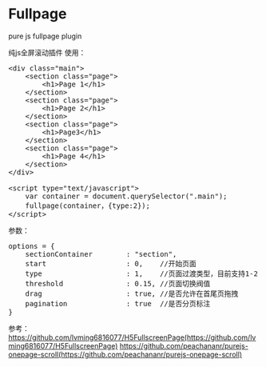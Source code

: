 # Fullpage
pure js fullpage plugin

纯js全屏滚动插件
使用：
<pre>
&lt;div class="main"&gt;
    &lt;section class="page"&gt;
        &lt;h1&gt;Page 1&lt;/h1&gt;
    &lt;/section&gt;
    &lt;section class="page"&gt;
        &lt;h1&gt;Page 2&lt;/h1&gt;
    &lt;/section&gt;
    &lt;section class="page"&gt;
        &lt;h1&gt;Page3&lt;/h1&gt;
    &lt;/section&gt;
    &lt;section class="page"&gt;
        &lt;h1&gt;Page 4&lt;/h1&gt;
    &lt;/section&gt;
&lt;/div&gt;

&lt;script type="text/javascript"&gt;
	var container = document.querySelector(".main");
	fullpage(container，{type:2});	
&lt;/script&gt;
</pre>
参数：
<pre>
options = {
	sectionContainer		: "section",
	start					: 0,    //开始页面
	type                    : 1,    //页面过渡类型，目前支持1-2
	threshold               : 0.15, //页面切换阀值
	drag					: true, //是否允许在首尾页拖拽
	pagination				: true  //是否分页标注
}
</pre>

参考：
https://github.com/lvming6816077/H5FullscreenPage(https://github.com/lvming6816077/H5FullscreenPage)
https://github.com/peachananr/purejs-onepage-scroll(https://github.com/peachananr/purejs-onepage-scroll)